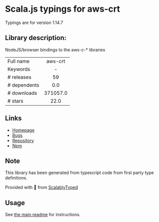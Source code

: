 
# Scala.js typings for aws-crt

Typings are for version 1.14.7

## Library description:
NodeJS/browser bindings to the aws-c-* libraries

|                    |                 |
| ------------------ | :-------------: |
| Full name          | aws-crt |
| Keywords           | - |
| # releases         | 59 |
| # dependents       | 0.0 |
| # downloads        | 371057.0 |
| # stars            | 22.0 |

## Links
- [Homepage](https://github.com/awslabs/aws-crt-nodejs)
- [Bugs](https://github.com/awslabs/aws-crt-nodejs/issues)
- [Repository](https://github.com/awslabs/aws-crt-nodejs)
- [Npm](https://www.npmjs.com/package/aws-crt)
    


## Note
This library has been generated from typescript code from first party type definitions.

Provided with :purple_heart: from [ScalablyTyped](https://github.com/oyvindberg/ScalablyTyped)

## Usage
See [the main readme](../../readme.md) for instructions.


